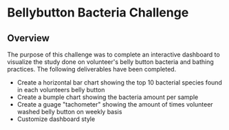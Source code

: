 # Bellybutton Bacteria Challenge

## Overview

The purpose of this challenge was to complete an interactive dashboard to visualize the study done on volunteer's belly button bacteria and bathing practices.  The following deliverables have been completed.

 - Create a horizontal bar chart showing the top 10 bacterial species found in each volunteers belly button
 - Create a bumple chart showing the bacteria amount per sample
 - Create a guage "tachometer" showing the amount of times volunteer washed belly button on weekly basis
 - Customize dashboard style


